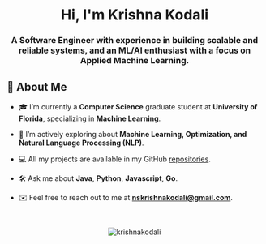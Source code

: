 <h1 align="center">Hi, I'm Krishna Kodali</h1>

<h3 align="center">A Software Engineer with experience in building scalable and reliable systems, and an ML/AI enthusiast with a focus on Applied Machine Learning.</h3>

## 🚀 About Me

- 🎓 I’m currently a **Computer Science** graduate student at **University of Florida**, specializing in **Machine Learning**.

- 📖 I’m actively exploring about **Machine Learning, Optimization, and Natural Language Processing (NLP)**.

- 💻 All my projects are available in my GitHub [repositories](https://github.com/ns-krishnakodali?tab=repositories).

- 🛠️ Ask me about **Java**, **Python**, **Javascript**, **Go**.

- ✉️ Feel free to reach out to me at **nskrishnakodali@gmail.com**.

<br/>
<p align="center"><img src="https://komarev.com/ghpvc/?username=ns-krishnakodai" alt="krishnakodali" /></p>
